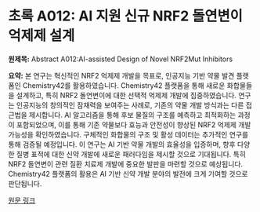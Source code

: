 # 초록 A012: AI 지원 신규 NRF2 돌연변이 억제제 설계

**원제목:** Abstract A012:AI-assisted Design of Novel NRF2Mut Inhibitors

**요약:** 본 연구는 혁신적인 NRF2 억제제 개발을 목표로, 인공지능 기반 약물 발견 플랫폼인 Chemistry42를 활용하였습니다.  Chemistry42 플랫폼을 통해 새로운 화합물들을 설계하고, 특히 NRF2 돌연변이에 대한 선택적 억제제 개발에 집중하였습니다.  연구는 인공지능의 창의적인 잠재력을 보여주는 사례로, 기존의 약물 개발 방식과는 다른 접근법을 제시합니다.  AI 알고리즘을 통해 후보 물질의 구조를 예측하고 최적화하는 과정이 포함되었으며,  이를 통해 기존 약물보다 효능과 안전성이 향상된 NRF2 억제제 개발 가능성을 확인하였습니다.  구체적인 화합물의 구조 및 활성 데이터는  추가적인 연구를 통해 검증될 예정입니다.  이 연구는 AI 기반 약물 개발의 효율성을 입증하며,  향후 다양한 질병 표적에 대한 신약 개발에  새로운 패러다임을 제시할 것으로 기대됩니다.  특히 NRF2 돌연변이 관련 질환 치료제 개발에 중요한 발판을 마련할 것으로 예상됩니다.  Chemistry42 플랫폼의 활용은 AI 기반 신약 개발 분야의 발전에 크게 기여할 것으로 판단됩니다.

[원문 링크](https://aacrjournals.org/clincancerres/article/31/13_Supplement/A012/763259)
